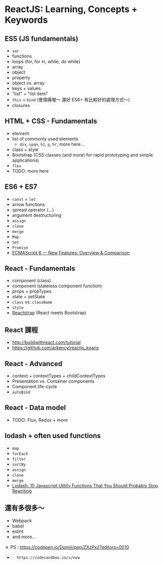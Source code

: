 # ReactJS: Learning, Concepts + Keywords

## ES5 (JS fundamentals)
* `var`
* functions
* loops (for, for in, while, do while)
* array
* object
* property
* object vs. array
* keys + values
* "list" + "list item"
* `this` + `bind` (會頭痛喔～ 還好 ES6+ 有比較好的處理方式～)
* closures

## HTML + CSS - Fundamentals
* element
* list of commonly used elements
  * `div`, `span`, `h1`, `p`, `hr`, more here...
* class + style
* Bootstrap (CSS classes (and more) for rapid prototyping and simple applications)
* `flex`
* TODO: more here

## ES6 + ES7
* `const` + `let`
* arrow functions
* spread operator (...)
* argument destructuring
* `assign`
* `clone`
* `merge`
* `Map`
* `Set`
* `Promise`
* [ECMAScript 6 — New Features: Overview & Comparison](http://es6-features.org/)

## React - Fundamentals
* component (class)
* component (stateless component function)
* props + propTypes
* state + setState
* `class` vs. `className`
* `style`
* [Reactstrap](https://reactstrap.github.io/) (React meets Bootstrap)

## React 課程
* http://buildwithreact.com/tutorial
* https://github.com/arkency/reactjs_koans

## React - Advanced
* context + contextTypes + childContextTypes
* Presentation vs. Container components
* Component life-cycle
* `autoBind`


## React - Data model
* TODO: Flux, Redux + more

## lodash + often used functions
* `map`
* `forEach`
* `filter`
* `sortBy`
* `assign`
* `clone`
* `merge`
* [Lodash: 10 Javascript Utility Functions That You Should Probably Stop Rewriting](https://colintoh.com/blog/lodash-10-javascript-utility-functions-stop-rewriting)

## 還有多很多～
* Webpack
* babel
* eslint
* and more...


＊ PS : https://codepen.io/Domiii/pen/ZXzPxz?editors=0010
*       https://codesandbox.io/s/new

